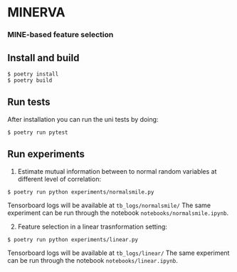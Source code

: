 # MINERVA

### MINE-based feature selection


## Install and build

```
$ poetry install
$ poetry build
```

## Run tests
After installation you can run the uni tests by doing:
```
$ poetry run pytest
```

## Run experiments

1. Estimate mutual information between to normal random variables at different level of correlation:
```
$ poetry run python experiments/normalsmile.py
```
Tensorboard logs will be available at `tb_logs/normalsmile/`
The same experiment can be run through the notebook `notebooks/normalsmile.ipynb`.



2. Feature selection in a linear trasnformation setting:
```
$ poetry run python experiments/linear.py
```
Tensorboard logs will be available at `tb_logs/linear/`
The same experiment can be run through the notebook `notebooks/linear.ipynb`.
